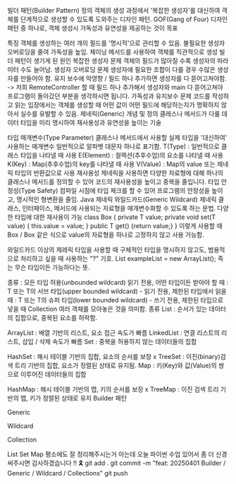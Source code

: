 빌더 패턴(Builder Pattern)
정의
객체의 생성 과정에서 '복잡한 생성자'를 대신하여 객체를 단계적으로 생성할 수 있도록 도와주는 디자인 패턴. GOF(Gang of Four) 디자인 패턴 중 하나로, 객체 생성시 가독성과 유연성을 제공하는 것이 목표

특징
객체를 생성하는 여러 개의 필드를 '명시적'으로 관리할 수 있음.
불필요한 생성자 오버로딩을 줄여 가독성을 높임.
체이닝 메서드를 사용하여 객체를 직관적으로 생성
빌더 패턴이 생기게 된 원인
복잡한 생성자 문제
객체의 필드가 많아질 수록 생성자의 파라미터 수도 늘어남.
생성자 오버로딩 문제
생성자에 필요한 조합이 다를 경우 수많은 생성자를 만들어야 함.
유지 보수에 악영향 / 필드 하나 추가하면 생성자를 다 뜯어고쳐야함. -> 저희 RemoteController 할 때 필드 하나 추가해서 생성자와 main 다 뜯어고쳐야 프로그램이 돌아갔던 부분을 생각하시면 됩니다.
가독성과 유지보수 문제
코드를 작성하고 읽는 입장에서는 객체를 생성할 때 어떤 값이 어떤 필드에 해당하는지가 명확하지 않아서 실수를 유발할 수 있음.
제네릭(Generic)
개념 및 정의
클래스나 메서드가 다룰 데이터 타입을 미리 명시하여 재사용성과 유연성을 높이는 기술

타입 매개변수(Type Parameter)
클래스나 메서드에서 사용할 실제 타입을 '대신하여' 사용하는 매개변수
일반적으로 알파벳 대문자 하나로 표기함.
T(Type) : 일반적으로 클래스 타입을 나타낼 때 사용
E(Element) : 컬렉션(추후수업)의 요소를 나타낼 때 사용
K(Key) : Map(추후수업)의 key를 나타낼 때 사용
V(Value) : Map의 value 또는 제네릭 타입의 반환값으로 사용
재사용성
제네릭을 사용하면 다양한 자료형에 대해 하나의 클래스나 메서드를 정의할 수 있어 코드의 재사용성을 높이고 중복을 줄입니다.
타입 안정성(Type Safety)
컴파일 시점에 타입 체크를 할 수 있어 프로그램의 안정성을 높이고, 명시적인 형변환을 줄임.
Java 제네릭 와일드카드(Generic Wildcard)
제네릭
클래스, 인터페이스, 메서드에 사용되는 자료형을 매개변수화할 수 있도록 하는 문법. 다양한 타입에 대한 재사용이 가능
class Box<T> {
private T value;
private void set(T value) {
this.value = value;
}
public T get() {return value;}
}
이렇게 사용할 때 Box / Box 같은 식으로 value의 자료형을 하나로 고정하지 않고 사용 가능함.

와일드카드
이상의 제레릭 타입을 사용할 때 구체적인 타입을 명시하지 않고도, 범용적으로 처리하고 싶을 때 사용하는 "?" 기호.
List<?> exampleList = new ArrayList<String>();
즉 <?>는 무슨 타입이든 가능하다는 뜻.

종류
: 모든 타입 허용(unbounded wildcard)
읽기 전용, 어떤 타입이든 받아야 할 때
: T 또는 T의 서브 타입(upper bounded wildcard) - 읽기 전용, 제한된 타입에서 읽을 때
: T 또는 T의 슈퍼 타입(lower bounded wildcard) - 쓰기 전용, 제한된 타입으로 넣을 때
Collection
여러 객체를 모아놓은 것을 의미함.
종류
List : 순서가 있는 데이터의 집합으로, 중복된 요소를 허락함.

ArrayList : 배열 기반의 리스트, 요소 접근 속도가 빠름
LinkedList : 연결 리스트의 리스트, 삽입 / 삭제 속도가 빠름
Set : 중복을 허용하지 않는 데이터들의 집합

HashSet : 해시 테이블 기반의 집합, 요소의 순서를 보장 x
TreeSet : 이진(binary)검색 트리 기반의 집합, 요소가 정렬된 상태로 유지됨.
Map : 키(Key)와 값(Value)의 쌍으로 이루어진 데이터들의 집합

HashMap : 해시 테이블 기반의 맵, 키의 순서를 보장 x
TreeMap : 이진 검색 트리 기반의 맵, 키가 정렬된 상태로 유지
Builder 패턴

Generic

Wildcard

Collection

List
Set
Map 평소에도 잘 정리해주시는거 아는데 오늘 파이썬 수업 있어서 좀 더 신경써주시면 감사하겠습니다 !! 🎗
git add . git commit -m "feat: 20250401 Builder / Generic / Wildcard / Collections" git push